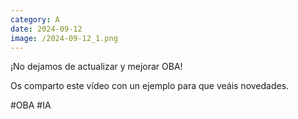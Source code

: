 ```yaml
--- 
category: A 
date: 2024-09-12 
image: /2024-09-12_1.png 
--- 
```


¡No dejamos de actualizar y mejorar OBA!

Os comparto este vídeo con un ejemplo para que veáis novedades. 

#OBA #IA